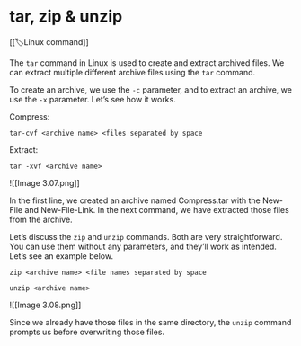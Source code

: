 
# tar, zip & unzip

[[🏷️Linux command]]

The `tar` command in Linux is used to create and extract archived files. We can extract multiple different archive files using the `tar` command.

To create an archive, we use the `-c` parameter, and to extract an archive, we use the `-x` parameter. Let’s see how it works.

Compress:

`tar-cvf <archive name> <files separated by space`

Extract:

`tar -xvf <archive name>`

![[Image 3.07.png]]

In the first line, we created an archive named Compress.tar with the New-File and New-File-Link. In the next command, we have extracted those files from the archive.

Let’s discuss the `zip` and `unzip` commands. Both are very straightforward. You can use them without any parameters, and they’ll work as intended. Let’s see an example below.

`zip <archive name> <file names separated by space`

`unzip <archive name>`

![[Image 3.08.png]]

Since we already have those files in the same directory, the `unzip` command prompts us before overwriting those files.